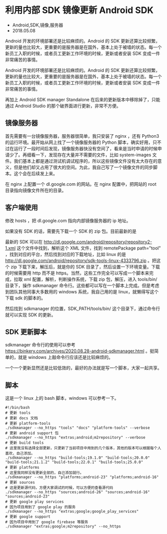 # 利用内部 SDK 镜像更新 Android SDK
- Android,SDK,镜像,服务器
- 2018.05.08

Android 开发的环境部署还是比较麻烦的。Android 的 SDK 更新还算比较频繁，更新的量也比较大，更重要的是服务器是在国外，基本上处于被墙的状态。每一个新员工入职的时候，或者员工更新工作环境的时候，更新或者安装 SDK 变成一件非常痛苦的事情。

Android 开发的环境部署还是比较麻烦的。Android 的 SDK 更新还算比较频繁，更新的量也比较大，更重要的是服务器是在国外，基本上处于被墙的状态。每一个新员工入职的时候，或者员工更新工作环境的时候，更新或者安装 SDK 变成一件非常痛苦的事情。

再加上 Android SDK manager Standalone 在后来的更新版本中移除掉了，只能通过 Android Studio 的那个破界面进行更新，非常不方便。

## 镜像服务器

首先需要有一台镜像服务器，服务器很简单，我只安装了 nginx ，还有 Python3 的运行环境。最开始从网上找了一个镜像服务器的 Python 脚本，确实好用，只不过在运行了一段时间后发现，镜像服务器快没有空间了，看来是当时申请的时候申请少了。再细看一下，发现存在大量并不需要的文件，比如 system-images 文件。我们基本上都是通过测试机调试程序的，所以这些镜像文件没有太大存在的意义，但是他们却又占用了很大的空间。为此，我自己写了一个镜像文件的同步脚本。这个会在后续发上来。

在 nginx 上配置一个 dl.google.com 的网站。在 nginx 配置中，把网站的 root 目录指向镜像文件所在的目录。

## 客户端使用

修改 hosts ，把 dl.google.com 指向内部镜像服务器的 ip 地址。

如果没有 SDK 的话，需要先下载一个 SDK 的 zip 包。目前最新的是

最新的 SDK 可以在 http://dl.google.com/android/repository/repository2-1.xml 这个文件中找到，解析这个 XML 文件，找到 remotePackage path="tool" ，找到对应的平台，然后找到对应的下载地址，比如 linux 的是 http://dl.google.com/android/repository/sdk-tools-linux-4333796.zip 。把这个 zip 下载下来，解压后，就是你的 SDK 目录了，然后设置一下环境变量。下载的时候需要用 http 而不是 https。当然，这些工作完全可以写成一个脚本来完成，拉取 xml 配置，解析，判断操作系统，下载 zip 包，解压，进入 tools/bin/ 目录下，操作 sdkmanager 命令行。这些都可以写在一个脚本上完成。但是考虑到团队其他同事大多数用的 windows 系统，我自己用的是 linux，就懒得写这个下载 sdk 的脚本的。

然后找到 sdkmanager 的位置，SDK_PATH/tools/bin/ 这个目录下，通过命令行就可以实现 SDK 的更新。

## SDK 更新脚本

sdkmanager 命令行的使用可以参考 <https://binkery.com/archives/2020.08.28-android-sdkmanager.html> 。挺简单的，就是 windows 上敲命令行应该还是比较麻烦的。

一个一个更新显然还是比较低效的，最好的办法就是写一个脚本，大家一起共享。

## 脚本

这是一个 linux 上的 bash 脚本，windows 可以参考一下。

    #!/bin/bash
    # 更新 tools
    # 更新 docs 文档
    # 更新 platform-tools
    ./sdkmanager --no_https "tools" "docs" "platform-tools" --verbose
    # 更新 android support 包
    ./sdkmanager --no_https "extras;android;m2repository" --verbose
    # 更新 build tools
    # 这里我没有选择全部更新，只更新了当前项目中用到的几个版本，其他的版本可以根据每个人喜欢，自己添加。
    ./sdkmanager --no_https "build-tools;19.1.0" "build-tools;20.0.0" "build-tools;21.1.2" "build-tools;22.0.1" "build-tools;25.0.0"
    # 更新 platforms
    # 这里我同样没有更新全部的，自己添加就行。
    ./sdkmanager --no_https "platforms;android-23" "platforms;android-16"
    # 更新 sources
    # 这是更新源代码，方便大家调试的时候，可以方便的查看源代码
    ./sdkmanager --no_https "sources;android-26" "sources;android-16" "sources;android-23"
    # 更新 google play services
    # 因为项目用到了 google play 的服务
    ./sdkmanager --no_https "extras;google;google_play_services"
    # 更新 google support
    # 因为项目中用到了 google firebase 等服务
    ./sdkmanager "extras;google;m2repository" --no_https
